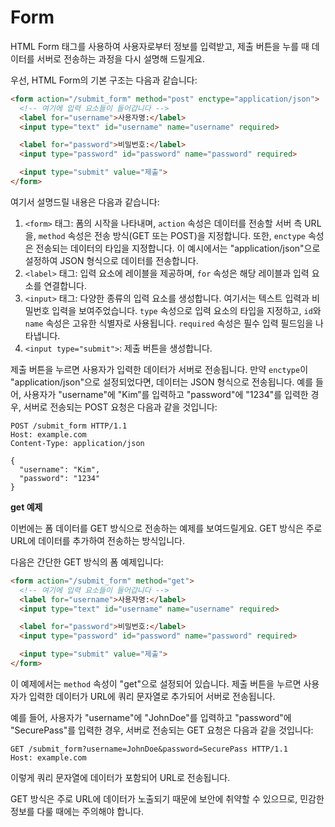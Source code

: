 # Form

HTML Form 태그를 사용하여 사용자로부터 정보를 입력받고, 제출 버튼을 누를 때 데이터를 서버로 전송하는 과정을 다시 설명해 드릴게요.

우선, HTML Form의 기본 구조는 다음과 같습니다:

```html
<form action="/submit_form" method="post" enctype="application/json">
  <!-- 여기에 입력 요소들이 들어갑니다 -->
  <label for="username">사용자명:</label>
  <input type="text" id="username" name="username" required>

  <label for="password">비밀번호:</label>
  <input type="password" id="password" name="password" required>

  <input type="submit" value="제출">
</form>
```

여기서 설명드릴 내용은 다음과 같습니다:

1. `<form>` 태그: 폼의 시작을 나타내며, `action` 속성은 데이터를 전송할 서버 측 URL을, `method` 속성은 전송 방식(GET 또는 POST)을 지정합니다. 또한, `enctype` 속성은 전송되는 데이터의 타입을 지정합니다. 이 예시에서는 "application/json"으로 설정하여 JSON 형식으로 데이터를 전송합니다.
2. `<label>` 태그: 입력 요소에 레이블을 제공하며, `for` 속성은 해당 레이블과 입력 요소를 연결합니다.
3. `<input>` 태그: 다양한 종류의 입력 요소를 생성합니다. 여기서는 텍스트 입력과 비밀번호 입력을 보여주었습니다. `type` 속성으로 입력 요소의 타입을 지정하고, `id`와 `name` 속성은 고유한 식별자로 사용됩니다. `required` 속성은 필수 입력 필드임을 나타냅니다.
4. `<input type="submit">`: 제출 버튼을 생성합니다.

제출 버튼을 누르면 사용자가 입력한 데이터가 서버로 전송됩니다. 만약 `enctype`이 "application/json"으로 설정되었다면, 데이터는 JSON 형식으로 전송됩니다. 예를 들어, 사용자가 "username"에 "Kim”를 입력하고 "password"에 "1234"를 입력한 경우, 서버로 전송되는 POST 요청은 다음과 같을 것입니다:

```
POST /submit_form HTTP/1.1
Host: example.com
Content-Type: application/json

{
  "username": "Kim",
  "password": "1234"
}
```

**get 예제**

이번에는 폼 데이터를 GET 방식으로 전송하는 예제를 보여드릴게요. GET 방식은 주로 URL에 데이터를 추가하여 전송하는 방식입니다.

다음은 간단한 GET 방식의 폼 예제입니다:

```html
<form action="/submit_form" method="get">
  <!-- 여기에 입력 요소들이 들어갑니다 -->
  <label for="username">사용자명:</label>
  <input type="text" id="username" name="username" required>

  <label for="password">비밀번호:</label>
  <input type="password" id="password" name="password" required>

  <input type="submit" value="제출">
</form>
```

이 예제에서는 `method` 속성이 "get"으로 설정되어 있습니다. 제출 버튼을 누르면 사용자가 입력한 데이터가 URL에 쿼리 문자열로 추가되어 서버로 전송됩니다.

예를 들어, 사용자가 "username"에 "JohnDoe"를 입력하고 "password"에 "SecurePass"를 입력한 경우, 서버로 전송되는 GET 요청은 다음과 같을 것입니다:

```
GET /submit_form?username=JohnDoe&password=SecurePass HTTP/1.1
Host: example.com
```

이렇게 쿼리 문자열에 데이터가 포함되어 URL로 전송됩니다.

GET 방식은 주로 URL에 데이터가 노출되기 때문에 보안에 취약할 수 있으므로, 민감한 정보를 다룰 때에는 주의해야 합니다.